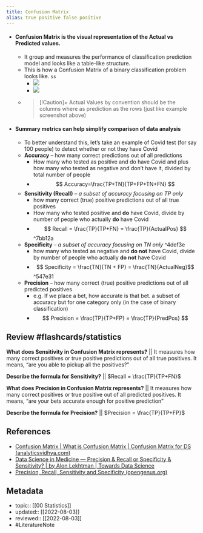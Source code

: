 ```yaml
---
title: Confusion Matrix
alias: true positive false positive
---
```


- #### Confusion Matrix is the visual representation of the Actual vs Predicted values.
	- It group and measures the performance of classification prediction model and looks like a table-like structure.
	- This is how a Confusion Matrix of a binary classification problem looks like. `ss`
		- ![](https://cdn.analyticsvidhya.com/wp-content/uploads/2021/05/confusion-matrix-1.png)
		- ![](https://iq.opengenus.org/content/images/2021/11/summary.png)
	- > [!Caution]+
	  Actual Values by convention should be the columns where as prediction as the rows (just like example screenshot above)
- #### Summary metrics can help simplify comparison of data analysis
	- To better understand this, let’s take an example of Covid test (for say 100 people) to detect whether or not they have Covid
	- **Accuracy** – how many correct predictions out of all predictions
		- How many who tested as positive and do have Covid and plus how many who tested as negative and don’t have it, divided by total number of people
		- $$ Accuracy=\frac{TP+TN}{TP+FP+TN+FN} $$
	- **Sensitivity (Recall)** – *a subset of accuracy focusing on TP only*
		- how many correct (true) positive predictions out of all true positives
		- How many who tested positive and **do** have Covid, divide by number of people who actually **do** have Covid
		- $$ Recall = \frac{TP}{TP+FN} = \frac{TP}{ActualPos} $$ ^7bb12a
	- **Specificity** – *a subset of accuracy focusing on TN only* ^4def3e
		- how many who tested as negative and **do not** have Covid, divide by number of people who actually **do not** have Covid
		- $$ Specificity = \frac{TN}{TN + FP} = \frac{TN}{ActualNeg}$$ ^547e31
	- **Precision** – how many correct (true) positive predictions out of all predicted positives
		- e.g. If we place a bet, how accurate is that bet. a subset of accuracy but for one category only (in the case of binary classification)
		- $$ Precision = \frac{TP}{TP+FP} = \frac{TP}{PredPos} $$

## Review #flashcards/statistics
**What does Sensitivity in Confusion Matrix represents?** || It measures how many correct positives or true positive predictions out of all true positives. It means, “are you able to pickup all the positives?”
<!--SR:!2022-10-01,23,150-->

**Describe the formula for Sensitivity?** || $Recall = \frac{TP}{TP+FN}$
<!--SR:!2022-09-28,21,150-->

**What does Precision in Confusion Matrix represents?** || It measures how many correct positives or true positive out of all predicted positives. It means, “are your bets accurate enough for positive prediction”
<!--SR:!2022-09-23,16,145-->

**Describe the formula for Precision?** || $Precision = \frac{TP}{TP+FP}$
<!--SR:!2022-09-22,15,145-->


## References
- [Confusion Matrix | What is Confusion Matrix | Confusion Matrix for DS (analyticsvidhya.com)](https://www.analyticsvidhya.com/blog/2021/05/in-depth-understanding-of-confusion-matrix/)
- [Data Science in Medicine — Precision & Recall or Specificity & Sensitivity? | by Alon Lekhtman | Towards Data Science](https://towardsdatascience.com/should-i-look-at-precision-recall-or-specificity-sensitivity-3946158aace1)
- [Precision, Recall, Sensitivity and Specificity (opengenus.org)](https://iq.opengenus.org/precision-recall-sensitivity-specificity/)

## Metadata
- topic:: [[00 Statistics]]
- updated:: [[2022-08-03]]
- reviewed:: [[2022-08-03]]
- #LiteratureNote 
